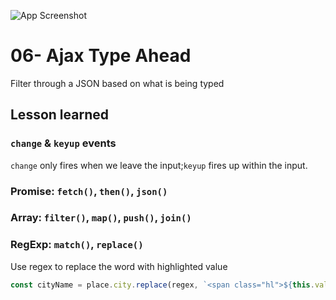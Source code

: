 ![App Screenshot](https://github.com/Huiclaire/JavaScript30/blob/master/06%20-%20Type%20Ahead/images/ja30-day6.png)


# 06- Ajax Type Ahead
Filter through a JSON based on what is being typed



## Lesson learned

### `change` & `keyup` events <br>
`change` only fires when we leave the input;`keyup` fires up within the input.
### Promise: `fetch()`, `then()`, `json()`
### Array: `filter()`, `map()`, `push()`, `join()`
### RegExp: `match()`, `replace()`<br>
Use regex to replace the word with highlighted value
```javascript
const cityName = place.city.replace(regex, `<span class="hl">${this.value}</span>`);
```

